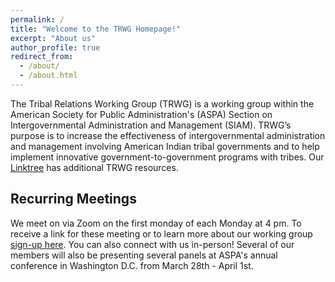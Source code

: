 ```yaml
---
permalink: /
title: "Welcome to the TRWG Homepage!"
excerpt: "About us"
author_profile: true
redirect_from: 
  - /about/
  - /about.html
---
```



The Tribal Relations Working Group (TRWG) is a working group within the American Society for Public Administration's (ASPA) Section on Intergovernmental Administration and Management (SIAM). TRWG’s purpose is to increase the effectiveness of intergovernmental administration and management involving American Indian tribal governments and to help implement innovative government-to-government programs with tribes. Our [Linktree](https://linktr.ee/tribalrelations) has additional TRWG resources. 

## Recurring Meetings

We meet on via Zoom on the first monday of each Monday at 4 pm. To receive a link for these meeting or to learn more about our working group [sign-up here](https://docs.google.com/forms/d/e/1FAIpQLSc9umt3hMQTc7lVemKViWEPmDlRBMHFe94E1rYOuNQXeo_7qw/viewform). You can also connect with us in-person! Several of our members will also be presenting several panels at ASPA's annual conference in Washington D.C. from March 28th - April 1st. 


